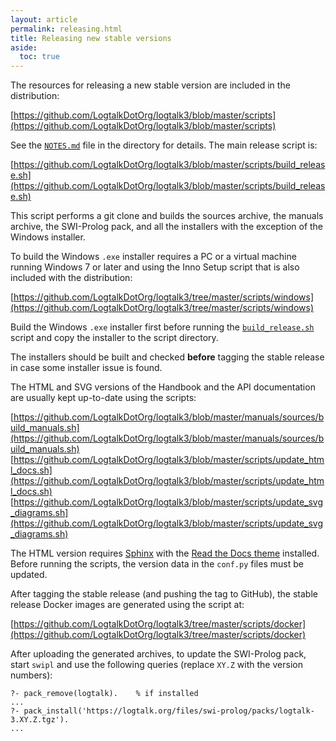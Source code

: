 ```yaml
---
layout: article
permalink: releasing.html
title: Releasing new stable versions
aside:
  toc: true
---
```


The resources for releasing a new stable version are included in the
distribution:

[https://github.com/LogtalkDotOrg/logtalk3/blob/master/scripts](https://github.com/LogtalkDotOrg/logtalk3/blob/master/scripts)

See the [`NOTES.md`](https://github.com/LogtalkDotOrg/logtalk3/blob/master/scripts/NOTES.md)
file in the directory for details. The main release script is:

[https://github.com/LogtalkDotOrg/logtalk3/blob/master/scripts/build_release.sh](https://github.com/LogtalkDotOrg/logtalk3/blob/master/scripts/build_release.sh)

This script performs a git clone and builds the sources archive, the manuals archive, the SWI-Prolog pack, and all the installers with the exception of the Windows installer.

To build the Windows `.exe` installer requires a PC or a virtual machine running Windows 7 or later and using the Inno Setup script that is also included with the distribution:

[https://github.com/LogtalkDotOrg/logtalk3/tree/master/scripts/windows](https://github.com/LogtalkDotOrg/logtalk3/tree/master/scripts/windows)

Build the Windows `.exe` installer first before running the
[`build_release.sh`](https://github.com/LogtalkDotOrg/logtalk3/blob/master/scripts/build_release.sh)
script and copy the installer to the script directory.

The installers should be built and checked **before** tagging the stable
release in case some installer issue is found.

The HTML and SVG versions of the Handbook and the API documentation are usually kept
up-to-date using the scripts:

[https://github.com/LogtalkDotOrg/logtalk3/blob/master/manuals/sources/build_manuals.sh](https://github.com/LogtalkDotOrg/logtalk3/blob/master/manuals/sources/build_manuals.sh)
[https://github.com/LogtalkDotOrg/logtalk3/blob/master/scripts/update_html_docs.sh](https://github.com/LogtalkDotOrg/logtalk3/blob/master/scripts/update_html_docs.sh)
[https://github.com/LogtalkDotOrg/logtalk3/blob/master/scripts/update_svg_diagrams.sh](https://github.com/LogtalkDotOrg/logtalk3/blob/master/scripts/update_svg_diagrams.sh)

The HTML version requires [Sphinx](http://sphinx-doc.org/) with the
[Read the Docs theme](https://github.com/rtfd/sphinx_rtd_theme) installed.
Before running the scripts, the version data in the `conf.py` files must be updated.

After tagging the stable release (and pushing the tag to GitHub), the stable release Docker images are generated using the script at:

[https://github.com/LogtalkDotOrg/logtalk3/tree/master/scripts/docker](https://github.com/LogtalkDotOrg/logtalk3/tree/master/scripts/docker)

After uploading the generated archives, to update the SWI-Prolog pack, start `swipl` and use the following queries (replace `XY.Z` with the version numbers):

```logtalk
?- pack_remove(logtalk).    % if installed
...
?- pack_install('https://logtalk.org/files/swi-prolog/packs/logtalk-3.XY.Z.tgz').
...
```
